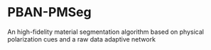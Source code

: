 # PBAN-PMSeg
 An high-fidelity material segmentation algorithm based on physical polarization cues and a raw data adaptive network
